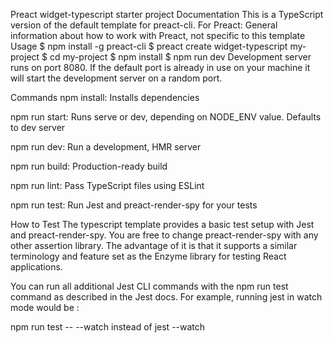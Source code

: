 Preact widget-typescript starter project
Documentation
This is a TypeScript version of the default template for preact-cli.
For Preact: General information about how to work with Preact, not specific to this template
Usage
$ npm install -g preact-cli
$ preact create widget-typescript my-project
$ cd my-project
$ npm install
$ npm run dev
Development server runs on port 8080. If the default port is already in use on your machine it will start the development server on a random port.

Commands
npm install: Installs dependencies

npm run start: Runs serve or dev, depending on NODE_ENV value. Defaults to dev server

npm run dev: Run a development, HMR server

npm run build: Production-ready build

npm run lint: Pass TypeScript files using ESLint

npm run test: Run Jest and preact-render-spy for your tests

How to Test
The typescript template provides a basic test setup with Jest and preact-render-spy. You are free to change preact-render-spy with any other assertion library. The advantage of it is that it supports a similar terminology and feature set as the Enzyme library for testing React applications.

You can run all additional Jest CLI commands with the npm run test command as described in the Jest docs. For example, running jest in watch mode would be :

npm run test -- --watch instead of jest --watch